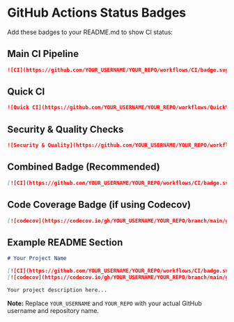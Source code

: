 # GitHub Actions Status Badges

Add these badges to your README.md to show CI status:

## Main CI Pipeline
```markdown
![CI](https://github.com/YOUR_USERNAME/YOUR_REPO/workflows/CI/badge.svg)
```

## Quick CI
```markdown
![Quick CI](https://github.com/YOUR_USERNAME/YOUR_REPO/workflows/Quick%20CI/badge.svg)
```

## Security & Quality Checks
```markdown
![Security & Quality](https://github.com/YOUR_USERNAME/YOUR_REPO/workflows/Security%20&%20Quality%20Checks/badge.svg)
```

## Combined Badge (Recommended)
```markdown
[![CI](https://github.com/YOUR_USERNAME/YOUR_REPO/workflows/CI/badge.svg)](https://github.com/YOUR_USERNAME/YOUR_REPO/actions)
```

## Code Coverage Badge (if using Codecov)
```markdown
[![codecov](https://codecov.io/gh/YOUR_USERNAME/YOUR_REPO/branch/main/graph/badge.svg)](https://codecov.io/gh/YOUR_USERNAME/YOUR_REPO)
```

## Example README Section
```markdown
# Your Project Name

[![CI](https://github.com/YOUR_USERNAME/YOUR_REPO/workflows/CI/badge.svg)](https://github.com/YOUR_USERNAME/YOUR_REPO/actions)
[![codecov](https://codecov.io/gh/YOUR_USERNAME/YOUR_REPO/branch/main/graph/badge.svg)](https://codecov.io/gh/YOUR_USERNAME/YOUR_REPO)

Your project description here...
```

**Note:** Replace `YOUR_USERNAME` and `YOUR_REPO` with your actual GitHub username and repository name.
